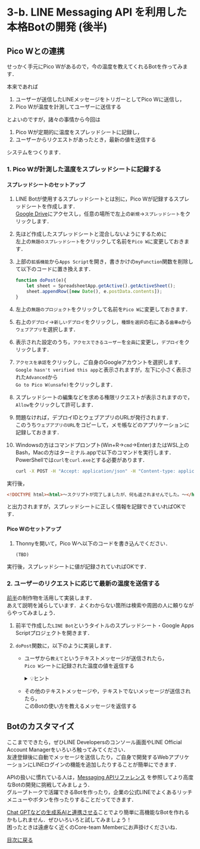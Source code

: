 # 3-b. LINE Messaging API を利用した本格Botの開発 (後半)

## Pico Wとの連携

せっかく手元にPico Wがあるので，今の温度を教えてくれるBotを作ってみます．

本来であれば

1. ユーザーが送信したLINEメッセージをトリガーとしてPico Wに送信し，
1. Pico Wが温度を計測してユーザーに送信する

とよいのですが，諸々の事情から今回は

1. Pico Wが定期的に温度をスプレッドシートに記録し，
1. ユーザーからリクエストがあったとき，最新の値を送信する

システムをつくります．

### 1. Pico Wが計測した温度をスプレッドシートに記録する

#### スプレッドシートのセットアップ

1. LINE Botが使用するスプレッドシートとは別に，Pico Wが記録するスプレッドシートを作成します．  
[Google Drive](https://drive.google.com/)にアクセスし，任意の場所で左上の`新規`→`スプレッドシート`をクリックします．

1. 先ほど作成したスプレッドシートと混合しないようにするために  
左上の`無題のスプレッドシート`をクリックして名前を`Pico W`に変更しておきます．

1. 上部の`拡張機能`から`Apps Script`を開き，書きかけの`myFunction`関数を削除して以下のコードに置き換えます．
    ```js
    function doPost(e){
        let sheet = SpreadsheetApp.getActive().getActiveSheet();
        sheet.appendRow([new Date(), e.postData.contents]);
    }
    ```

1. 左上の`無題のプロジェクト`をクリックして名前を`Pico W`に変更しておきます．

1. 右上の`デプロイ`→`新しいデプロイ`をクリックし，`種類を選択`の右にある`歯車⚙`から`ウェブアプリ`を選択します．

1. 表示された設定のうち，`アクセスできるユーザー`を`全員`に変更し，`デプロイ`をクリックします．

1. `アクセスを承認`をクリックし，ご自身のGoogleアカウントを選択します．  
`Google hasn't verified this app`と表示されますが，左下に小さく表示された`Advanced`から  
`Go to Pico W(unsafe)`をクリックします．

1. スプレッドシートの編集などを求める権限リクエストが表示されますので，`Allow`をクリックして許可します．

1. 問題なければ，デプロイIDとウェブアプリのURLが発行されます．  
このうち`ウェブアプリのURL`をコピーして，メモ帳などのアプリケーションに記録しておきます．

1. Windowsの方はコマンドプロンプト(Win+R→`cmd`→Enter)またはWSL上のBash，Macの方はターミナル.appで以下のコマンドを実行します．  
PowerShellでは`curl`を`curl.exe`とする必要があります．
    ```sh
    curl -X POST -H "Accept: application/json" -H "Content-type: application/json" -d "テストメッセージ" ウェブアプリのURL
    ```

実行後，
```html
<!DOCTYPE html><html>〜スクリプトが完了しましたが、何も返されませんでした。〜</html>
```
と出力されますが，スプレッドシートに正しく情報を記録できていればOKです．

#### Pico Wのセットアップ

1. Thonnyを開いて，Pico Wへ以下のコードを書き込んでください．
    ```python
    (TBD)
    ```

実行後，スプレッドシートに値が記録されていればOKです．

### 2. ユーザーのリクエストに応じて最新の温度を送信する

[前半](3-a-practical-bot.md)の制作物を活用して実装します．  
あえて説明を減らしています．よくわからない箇所は検索や周囲の人に頼りながらやってみましょう．

1. 前半で作成した`LINE Bot`というタイトルのスプレッドシート・Google Apps Scriptプロジェクトを開きます．

1. `doPost`関数に，以下のように実装します．
    - ユーザから`教えて`というテキストメッセージが送信されたら，  
    `Pico W`シートに記録された温度の値を返信する
        <details><summary>💡ヒント</summary>

        1. 予めPico WのシートからLINEシートの特定の位置に，スプレッドシートの[IMPORTRANGE関数](https://excel-ubara.com/spreadsheet1/spreadsheet051.html)を利用してデータを取り込んでおく  
        // GAS単体でも[実現できます](https://excel-ubara.com/apps_script1/GAS015.html)  

        2. `// TBD`の箇所に，上記関数で取り込んだセルの内容を送信する  
        参考：[Google Apps Script と LINEを使ったオウム返しBotの作成方法](https://note.com/haru_maki_ch/n/n18785eab4900)
        </details>

    - その他のテキストメッセージや，テキストでないメッセージが送信されたら，  
    このBotの使い方を教えるメッセージを返信する

## Botのカスタマイズ

ここまでできたら，ぜひLINE Developersのコンソール画面やLINE Official Account Managerをいろいろ触ってみてください．  
友達登録後に自動でメッセージを送信したり，ご自身で開発するWebアプリケーションにLINEログインの機能を追加したりすることが簡単にできます．  

APIの扱いに慣れている人は，[Messaging APIリファレンス](https://developers.line.biz/ja/reference/messaging-api/) を参照してより高度なBotの開発に挑戦してみましょう．  
グループトークで活躍できるBotを作ったり，企業の公式LINEでよくあるリッチメニューやボタンを作ったりすることだってできます．

[Chat GPTなどの生成系AIと連携させる](https://zenn.dev/robes/articles/c8dda8b42afab8)ことでより簡単に高機能なBotを作れるかもしれません．ぜひいろいろと試してみましょう！  
困ったときは遠慮なく近くのCore-team Memberにお声掛けくださいね．

[目次に戻る](README.md)